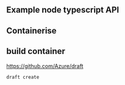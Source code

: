 


## Example node typescript API


## Containerise

## build container

https://github.com/Azure/draft

```
draft create
```
